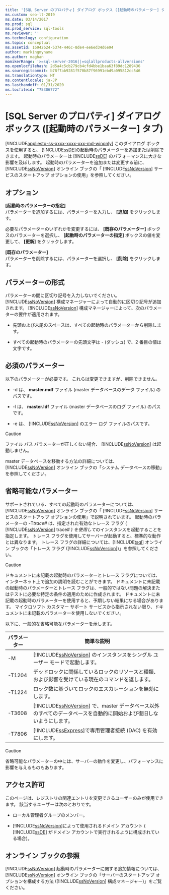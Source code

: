 ```yaml
---
title: '[SQL Server のプロパティ] ダイアログ ボックス ([起動時のパラメーター] タブ)'
ms.custom: seo-lt-2019
ms.date: 03/14/2017
ms.prod: sql
ms.prod_service: sql-tools
ms.reviewer: ''
ms.technology: configuration
ms.topic: conceptual
ms.assetid: 16942624-5374-446c-8de4-ee6ed34d6e94
author: markingmyname
ms.author: maghan
monikerRange: '>=sql-server-2016||=sqlallproducts-allversions'
ms.openlocfilehash: 2d5a4c5cb279cb4cfd4bbe1baa63f89dc1289436
ms.sourcegitcommit: b78f7ab9281f570b87f96991ebd9a095812cc546
ms.translationtype: HT
ms.contentlocale: ja-JP
ms.lasthandoff: 01/31/2020
ms.locfileid: "75306772"
---
```

# <a name="sql-server-properties-startup-parameters-tab"></a>[SQL Server のプロパティ] ダイアログ ボックス ([起動時のパラメーター] タブ)
[!INCLUDE[appliesto-ss-xxxx-xxxx-xxx-md-winonly](../../includes/appliesto-ss-xxxx-xxxx-xxx-md-winonly.md)]
  このダイアログ ボックスを使用すると、 [!INCLUDE[ssDE](../../includes/ssde-md.md)]の起動時のパラメーターを追加または削除できます。 起動時のパラメーターは [!INCLUDE[ssDE](../../includes/ssde-md.md)] のパフォーマンスに大きな影響を及ぼします。 起動時のパラメーターを追加または変更する前に、 [!INCLUDE[ssNoVersion](../../includes/ssnoversion-md.md)] オンライン ブックの「 [!INCLUDE[ssNoVersion](../../includes/ssnoversion-md.md)] サービスのスタートアップ オプションの使用」を参照してください。  
  
## <a name="options"></a>オプション  
 **[起動時のパラメーターの指定]**  
 パラメーターを追加するには、パラメーターを入力し、 **[追加]** をクリックします。  
  
 必要なパラメーターのいずれかを変更するには、 **[既存のパラメーター]** ボックスのパラメーターを選択し、 **[起動時のパラメーターの指定]** ボックスの値を変更して、 **[更新]** をクリックします。  
  
 **[既存のパラメーター]**  
 パラメーターを削除するには、パラメーターを選択し、 **[削除]** をクリックします。  
  
## <a name="parameter-format"></a>パラメーターの形式  
 パラメーターの間に区切り記号を入力しないでください。 [!INCLUDE[ssNoVersion](../../includes/ssnoversion-md.md)] 構成マネージャーによって自動的に区切り記号が追加されます。 [!INCLUDE[ssNoVersion](../../includes/ssnoversion-md.md)] 構成マネージャーによって、次のパラメーターの要件が適用されます。  
  
-   先頭および末尾のスペースは、すべての起動時のパラメーターから削除します。  
  
-   すべての起動時のパラメーターの先頭文字は - (ダッシュ) で、2 番目の値は文字です。  
  
## <a name="required-parameters"></a>必須のパラメーター  
 以下のパラメーターが必要です。 これらは変更できますが、削除できません。  
  
-   -d は、 **master.mdf** ファイル (master データベースのデータ ファイル) のパスです。  
  
-   -l は、 **master.ldf** ファイル (master データベースのログ ファイル) のパスです。  
  
-   -e は、 [!INCLUDE[ssNoVersion](../../includes/ssnoversion-md.md)] のエラー ログ ファイルのパスです。  
  
> [!CAUTION]  
>  ファイル パス パラメーターが正しくない場合、 [!INCLUDE[ssNoVersion](../../includes/ssnoversion-md.md)] は起動しません。  
  
 master データベースを移動する方法の詳細については、 [!INCLUDE[ssNoVersion](../../includes/ssnoversion-md.md)] オンライン ブックの「システム データベースの移動」を参照してください。  
  
## <a name="optional-parameters"></a>省略可能なパラメーター  
 サポートされている、すべての起動時のパラメーターについては、 [!INCLUDE[ssNoVersion](../../includes/ssnoversion-md.md)] オンライン ブックの「 [!INCLUDE[ssNoVersion](../../includes/ssnoversion-md.md)] サービスのスタートアップ オプションの使用」で説明されています。 起動時のパラメーターの -T*trace#* は、指定された有効なトレース フラグ ( [!INCLUDE[ssNoVersion](../../includes/ssnoversion-md.md)] trace# *) を使用して*のインスタンスを起動することを指定します。 トレース フラグを使用してサーバーが起動すると、標準的な動作とは異なります。 トレース フラグの詳細については、[!INCLUDE[tsql](../../includes/tsql-md.md)] オンライン ブックの「トレース フラグ ([!INCLUDE[ssNoVersion](../../includes/ssnoversion-md.md)])」を参照してください。  
  
> [!CAUTION]  
>  ドキュメントに未記載の起動時のパラメーターとトレース フラグについては、インターネット上で追加の説明を読むことができます。 ドキュメントに未記載の起動時のパラメーターとトレース フラグは、一般的ではない問題の解決またはテストに必要な特定の条件の適用のために作成されます。 ドキュメントに未記載の起動時のパラメーターを使用すると、予期しない結果になる場合があります。 マイクロソフト カスタマー サポート サービスから指示されない限り、ドキュメントに未記載のパラメーターを使用しないでください。  
  
 以下に、一般的な省略可能なパラメーターを示します。  
  
|パラメーター|簡単な説明|  
|---------------|-----------------------|  
|-M|[!INCLUDE[ssNoVersion](../../includes/ssnoversion-md.md)] のインスタンスをシングル ユーザー モードで起動します。|  
|-T1204|デッドロックに関係しているロックのリソースと種類、および影響を受けている現在のコマンドを返します。|  
|-T1224|ロック数に基づいてロックのエスカレーションを無効にします。|  
|-T3608|[!INCLUDE[ssNoVersion](../../includes/ssnoversion-md.md)] で、master データベース以外のすべてのデータベースを自動的に開始および復旧しないようにします。|  
|-T7806|[!INCLUDE[ssExpress](../../includes/ssexpress-md.md)]で専用管理者接続 (DAC) を有効にします。|  
  
> [!CAUTION]  
>  省略可能なパラメーターの中には、サーバーの動作を変更し、パフォーマンスに影響を与えるものもあります。  
  
## <a name="permissions"></a>アクセス許可  
 このページは、レジストリの関連エントリを変更できるユーザーのみが使用できます。 該当するユーザーは次のとおりです。  
  
-   ローカル管理者グループのメンバー。  
  
-   [!INCLUDE[ssNoVersion](../../includes/ssnoversion-md.md)]によって使用されるドメイン アカウント ( [!INCLUDE[ssDE](../../includes/ssde-md.md)] がドメイン アカウントで実行されるように構成されている場合)。  
  
## <a name="books-online-references"></a>オンライン ブックの参照  
 [!INCLUDE[ssNoVersion](../../includes/ssnoversion-md.md)] 起動時のパラメーターに関する追加情報については、[!INCLUDE[ssNoVersion](../../includes/ssnoversion-md.md)] オンライン ブックの「サーバーのスタートアップ オプションを構成する方法 ([!INCLUDE[ssNoVersion](../../includes/ssnoversion-md.md)] 構成マネージャー)」をご覧ください。  
  
  
